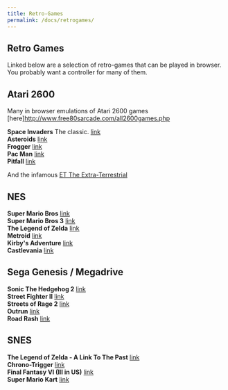 ```yaml
---
title: Retro-Games
permalink: /docs/retrogames/
---
```


## Retro Games

Linked below are a selection of retro-games that can be played in browser. You probably want a controller for many of them.  

## Atari 2600

Many in browser emulations of Atari 2600 games [here]http://www.free80sarcade.com/all2600games.php  

**Space Invaders** The classic. [link](http://www.free80sarcade.com/2600_Space_Invaders.php)  
**Asteroids** [link](http://www.free80sarcade.com/2600_Asteroids.php)  
**Frogger** [link](http://www.free80sarcade.com/2600_Frogger2.php)  
**Pac Man** [link](http://www.free80sarcade.com/2600_Pac_Man.php)  
**Pitfall** [link](http://www.free80sarcade.com/2600_Pitfall.php) 

And the infamous [ET The Extra-Terrestrial](http://www.free80sarcade.com/2600_ET.php)  

## NES

**Super Mario Bros** [link](https://www.retrogames.cc/nes-games/super-mario-bros-japan-usa.html)  
**Super Mario Bros 3** [link](https://www.retrogames.cc/nes-games/super-mario-bros-3-europe.html)  
**The Legend of Zelda** [link](https://www.retrogames.cc/nes-games/legend-of-zelda-the-europe.html)  
**Metroid** [link](https://www.retrogames.cc/nes-games/metroid-europe.html)  
**Kirby's Adventure** [link](https://www.retrogames.cc/nes-games/kirby-s-adventure-europe.html)  
**Castlevania** [link](https://www.retrogames.cc/nes-games/castlevania-europe.html)  

## Sega Genesis / Megadrive

**Sonic The Hedgehog 2** [link](https://www.retrogames.cc/genesis-games/sonic-knuckles-sonic-the-hedgehog-world.html)  
**Street Fighter II** [link](https://www.retrogames.cc/genesis-games/street-fighter-ii-special-champion-edition-europe.html)  
**Streets of Rage 2** [link](https://www.retrogames.cc/genesis-games/streets-of-rage-2-usa.html)  
**Outrun** [link](https://www.retrogames.cc/genesis-games/outrun-usa-europe.html)  
**Road Rash** [link](https://www.retrogames.cc/genesis-games/road-rash-usa-europe.html)  

## SNES

**The Legend of Zelda - A Link To The Past** [link](https://www.retrogames.cc/snes-games/legend-of-zelda-the-a-link-to-the-past-europe.html)  
**Chrono-Trigger** [link](https://www.retrogames.cc/snes-games/chrono-trigger-usa.html)  
**Final Fantasy VI (III in US)** [link](https://www.retrogames.cc/snes-games/final-fantasy-iii-usa.html)   
**Super Mario Kart** [link](https://www.retrogames.cc/snes-games/super-mario-kart-usa.html)  



